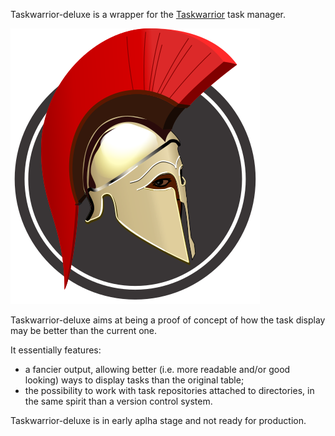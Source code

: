 Taskwarrior-deluxe is a wrapper for the [Taskwarrior](https://taskwarrior.org/) task manager.

![A crested corinthian helmet drawn in colors, over a grey circle.](taskwarrior-deluxe-emblem.svg)

Taskwarrior-deluxe aims at being a proof of concept of how the task display may be better than the current one.

It essentially features:
- a fancier output, allowing better (i.e. more readable and/or good looking) ways to display tasks than the original table;
- the possibility to work with task repositories attached to directories, in the same spirit than a version control system.

Taskwarrior-deluxe is in early aplha stage and not ready for production.

